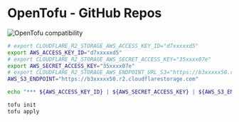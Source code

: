 # OpenTofu - GitHub Repos

![OpenTofu compatibility](https://img.shields.io/badge/OpenTofu-Compatible-FFDA18?logo=opentofu&logoColor=white)

```bash
# export CLOUDFLARE_R2_STORAGE_AWS_ACCESS_KEY_ID="d7xxxxxd5"
export AWS_ACCESS_KEY_ID="d7xxxxxd5"
# export CLOUDFLARE_R2_STORAGE_AWS_SECRET_ACCESS_KEY="35xxxx07e"
export AWS_SECRET_ACCESS_KEY="35xxxx07e"
# export CLOUDFLARE_R2_STORAGE_AWS_ENDPOINT_URL_S3="https://b3xxxxx50.r2.cloudflarestorage.com"
AWS_S3_ENDPOINT="https://b3xxxxx50.r2.cloudflarestorage.com"

echo "*** ${AWS_ACCESS_KEY_ID} | ${AWS_SECRET_ACCESS_KEY} | ${AWS_S3_ENDPOINT}"

tofu init
tofu apply
```
